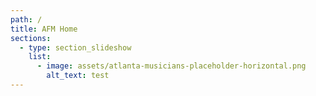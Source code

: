 ```yaml
---
path: /
title: AFM Home
sections:
  - type: section_slideshow
    list:
      - image: assets/atlanta-musicians-placeholder-horizontal.png
        alt_text: test
---
```

